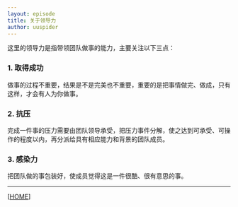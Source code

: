 ```yaml
---
layout: episode
title: 关于领导力
author: uuspider
---
```

这里的领导力是指带领团队做事的能力，主要关注以下三点：

### 1. 取得成功

做事的过程不重要，结果是不是完美也不重要，重要的是把事情做完、做成，只有这样，才会有人为你做事。

### 2. 抗压

完成一件事的压力需要由团队领导承受，把压力事件分解，使之达到可承受、可操作的程度以内，再分派给具有相应能力和背景的团队成员。

### 3. 感染力

把团队做的事包装好，使成员觉得这是一件很酷、很有意思的事。

***

[[HOME][episode]]

[episode]:http://about.uuspider.com/2019/06/02/episodeindex.html
